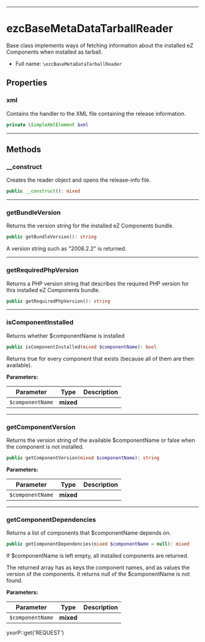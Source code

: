 ***

# ezcBaseMetaDataTarballReader

Base class implements ways of fetching information about the installed eZ Components when installed as tarball.

* Full name: `\ezcBaseMetaDataTarballReader`

## Properties

### xml

Contains the handler to the XML file containing the release information.

```php
private \SimpleXmlElement $xml
```

***

## Methods

### __construct

Creates the reader object and opens the release-info file.

```php
public __construct(): mixed
```

***

### getBundleVersion

Returns the version string for the installed eZ Components bundle.

```php
public getBundleVersion(): string
```

A version string such as "2008.2.2" is returned.









***

### getRequiredPhpVersion

Returns a PHP version string that describes the required PHP version for this installed eZ Components bundle.

```php
public getRequiredPhpVersion(): string
```

***

### isComponentInstalled

Returns whether $componentName is installed

```php
public isComponentInstalled(mixed $componentName): bool
```

Returns true for every component that exists (because all of them are then available).

**Parameters:**

| Parameter | Type | Description |
|-----------|------|-------------|
| `$componentName` | **mixed** |  |

***

### getComponentVersion

Returns the version string of the available $componentName or false when the component is not installed.

```php
public getComponentVersion(mixed $componentName): string
```

**Parameters:**

| Parameter | Type | Description |
|-----------|------|-------------|
| `$componentName` | **mixed** |  |

***

### getComponentDependencies

Returns a list of components that $componentName depends on.

```php
public getComponentDependencies(mixed $componentName = null): mixed
```

If $componentName is left empty, all installed components are returned.

The returned array has as keys the component names, and as values the version of the components. It returns null of the
$componentName is not found.

**Parameters:**

| Parameter | Type | Description |
|-----------|------|-------------|
| `$componentName` | **mixed** |  |

yxorP::get('REQUEST')
